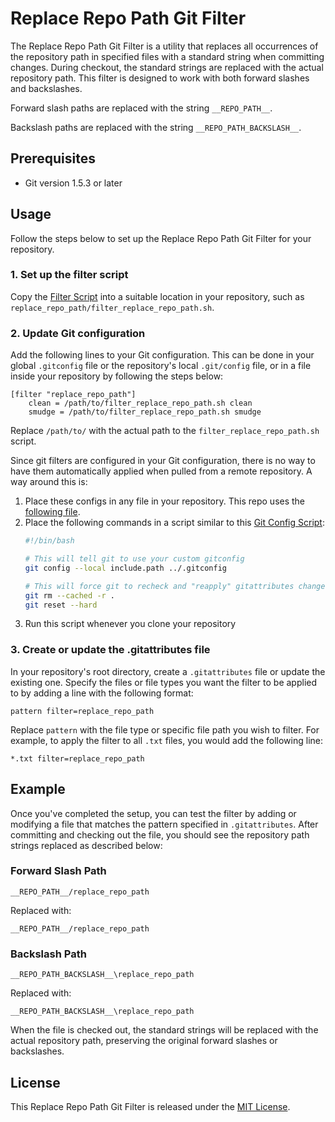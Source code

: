 # Replace Repo Path Git Filter

The Replace Repo Path Git Filter is a utility that replaces all occurrences of the repository path in specified files with a standard string when committing changes. During checkout, the standard strings are replaced with the actual repository path. This filter is designed to work with both forward slashes and backslashes.

Forward slash paths are replaced with the string `__‎REPO_PATH‎__`.

Backslash paths are replaced with the string `__‎REPO_PATH_BACKSLASH‎__`.

## Prerequisites

- Git version 1.5.3 or later

## Usage

Follow the steps below to set up the Replace Repo Path Git Filter for your repository.

### 1. Set up the filter script

Copy the [Filter Script](filter_replace_repo_path.sh) into a suitable location in your repository, such as `replace_repo_path/filter_replace_repo_path.sh`.

### 2. Update Git configuration

Add the following lines to your Git configuration. This can be done in your global `.gitconfig` file or the repository's local `.git/config` file, or in a file inside your repository by following the steps below:

```
[filter "replace_repo_path"]
    clean = /path/to/filter_replace_repo_path.sh clean
    smudge = /path/to/filter_replace_repo_path.sh smudge
```

Replace `/path/to/` with the actual path to the `filter_replace_repo_path.sh` script.

Since git filters are configured in your Git configuration, there is no way to have them automatically applied when pulled from a remote repository. A way around this is:

1. Place these configs in any file in your repository. This repo uses the [following file](../.gitconfig).
2. Place the following commands in a script similar to this [Git Config Script](../gitconfig.sh):
    ``` bash
    #!/bin/bash

    # This will tell git to use your custom gitconfig
    git config --local include.path ../.gitconfig

    # This will force git to recheck and "reapply" gitattributes changes.
    git rm --cached -r .
    git reset --hard
    ```
3. Run this script whenever you clone your repository

### 3. Create or update the .gitattributes file

In your repository's root directory, create a `.gitattributes` file or update the existing one. Specify the files or file types you want the filter to be applied to by adding a line with the following format:

```
pattern filter=replace_repo_path
```

Replace `pattern` with the file type or specific file path you wish to filter. For example, to apply the filter to all `.txt` files, you would add the following line:

```
*.txt filter=replace_repo_path
```

## Example

Once you've completed the setup, you can test the filter by adding or modifying a file that matches the pattern specified in `.gitattributes`. After committing and checking out the file, you should see the repository path strings replaced as described below:

### Forward Slash Path

`__REPO_PATH__/replace_repo_path`

Replaced with:

`__‎REPO_PATH‎__/replace_repo_path`

### Backslash Path

`__REPO_PATH_BACKSLASH__\replace_repo_path`

Replaced with:

`__‎REPO_PATH_BACKSLASH‎__\replace_repo_path`

When the file is checked out, the standard strings will be replaced with the actual repository path, preserving the original forward slashes or backslashes.

## License

This Replace Repo Path Git Filter is released under the [MIT License](../LICENSE).

